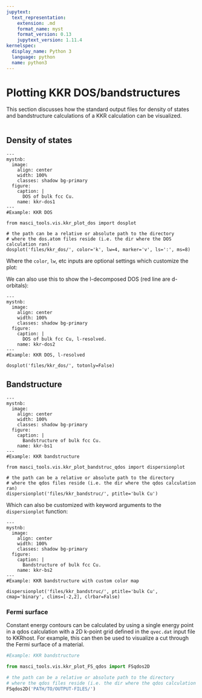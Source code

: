 ```yaml
---
jupytext:
  text_representation:
    extension: .md
    format_name: myst
    format_version: 0.13
    jupytext_version: 1.11.4
kernelspec:
  display_name: Python 3
  language: python
  name: python3
---
```


# Plotting KKR DOS/bandstructures


This section discusses how the standard output files for density of states and bandstructure calculations of a KKR calculation can be visualized.

```{contents}
```

## Density of states

```{code-cell} ipython3
---
mystnb:
  image:
    align: center
    width: 100%
    classes: shadow bg-primary
  figure:
    caption: |
      DOS of bulk fcc Cu.
    name: kkr-dos1
---
#Example: KKR DOS

from masci_tools.vis.kkr_plot_dos import dosplot

# the path can be a relative or absolute path to the directory
# where the dos.atom files reside (i.e. the dir where the DOS calculation ran)
dosplot('files/kkr_dos/', color='k', lw=4, marker='v', ls=':', ms=8)
```

Where the `color`, `lw`, etc inputs are optional settings which customize the plot:


We can also use this to show the l-decomposed DOS (red line are d-orbitals):

```{code-cell} ipython3
---
mystnb:
  image:
    align: center
    width: 100%
    classes: shadow bg-primary
  figure:
    caption: |
      DOS of bulk fcc Cu, l-resolved.
    name: kkr-dos2
---
#Example: KKR DOS, l-resolved

dosplot('files/kkr_dos/', totonly=False)
```


## Bandstructure


```{code-cell} ipython3
---
mystnb:
  image:
    align: center
    width: 100%
    classes: shadow bg-primary
  figure:
    caption: |
      Bandstructure of bulk fcc Cu.
    name: kkr-bs1
---
#Example: KKR bandstructure

from masci_tools.vis.kkr_plot_bandstruc_qdos import dispersionplot

# the path can be a relative or absolute path to the directory
# where the qdos files reside (i.e. the dir where the qdos calculation ran)
dispersionplot('files/kkr_bandstruc/', ptitle='bulk Cu')
```

Which can also be customized with keyword arguments to the `dispersionplot` function:


```{code-cell} ipython3
---
mystnb:
  image:
    align: center
    width: 100%
    classes: shadow bg-primary
  figure:
    caption: |
      Bandstructure of bulk fcc Cu.
    name: kkr-bs2
---
#Example: KKR bandstructure with custom color map

dispersionplot('files/kkr_bandstruc/', ptitle='bulk Cu', cmap='binary', clims=[-2,2], clrbar=False)
```


### Fermi surface

Constant energy contours can be calculated by using a single energy point in a qdos calculation with a 2D k-point grid defined in the `qvec.dat` input file to KKRhost.
For example, this can then be used to visualize a cut through the Fermi surface of a material. 

```python
#Example: KKR bandstructure

from masci_tools.vis.kkr_plot_FS_qdos import FSqdos2D

# the path can be a relative or absolute path to the directory
# where the qdos files reside (i.e. the dir where the qdos calculation ran)
FSqdos2D('PATH/TO/OUTPUT-FILES/')
```
